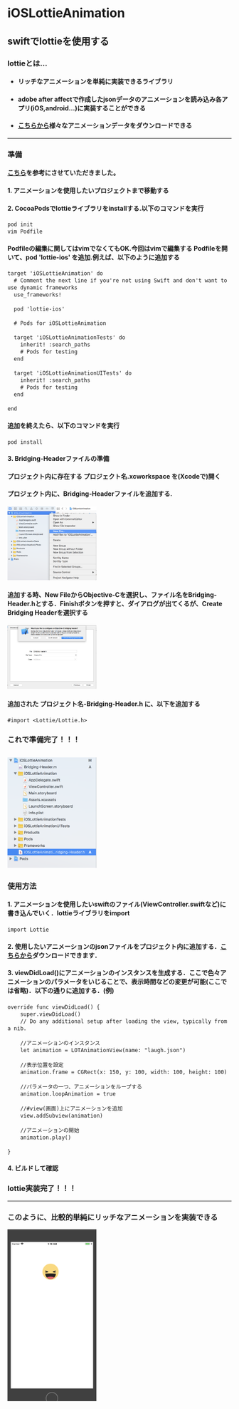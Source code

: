 # iOSLottieAnimation
## swiftでlottieを使用する

### lottieとは…  
* ####  リッチなアニメーションを単純に実装できるライブラリ
* ####  adobe after affectで作成したjsonデータのアニメーションを読み込み各アプリ(iOS,android…)に実装することができる
* ####  [こちらから](https://www.lottiefiles.com)様々なアニメーションデータをダウンロードできる

---
### 準備  
#### [こちら](https://note.mu/ohanamizuki/n/ne2e33e924011)を参考にさせていただきました。
#### 1.  アニメーションを使用したいプロジェクトまで移動する  
#### 2.  CocoaPodsでlottieライブラリをinstallする.以下のコマンドを実行
```
pod init
vim Podfile
```
#### Podfileの編集に関してはvimでなくてもOK.今回はvimで編集する  Podfileを開いて、**pod 'lottie-ios'** を追加.例えば、以下のように追加する
```
target 'iOSLottieAnimation' do
  # Comment the next line if you're not using Swift and don't want to use dynamic frameworks
  use_frameworks!

  pod 'lottie-ios'

  # Pods for iOSLottieAnimation

  target 'iOSLottieAnimationTests' do
    inherit! :search_paths
    # Pods for testing
  end

  target 'iOSLottieAnimationUITests' do
    inherit! :search_paths
    # Pods for testing
  end

end

```
#### 追加を終えたら、以下のコマンドを実行
```
pod install
```
#### 3.  Bridging-Headerファイルの準備
#### プロジェクト内に存在する **プロジェクト名.xcworkspace** を(Xcodeで)開く
#### プロジェクト内に、Bridging-Headerファイルを追加する.
<img src="https://github.com/heroccccc/iOSLottieAnimation/blob/master/images/createHeader_1.png"
 width="200" />
#### 追加する時、New FileからObjective-Cを選択し、ファイル名をBridging-Header.hとする．Finishボタンを押すと、ダイアログが出てくるが、Create Bridging Headerを選択する
<img src="https://github.com/heroccccc/iOSLottieAnimation/blob/master/images/createHeader_2.png"
 width="200" />
#### 追加された **プロジェクト名-Bridging-Header.h** に、以下を追加する
```
#import <Lottie/Lottie.h>
```

### これで準備完了！！！
<img src="https://github.com/heroccccc/iOSLottieAnimation/blob/master/images/fileList.png"
 width="200" />
---
### 使用方法
#### 1.  アニメーションを使用したいswiftのファイル(ViewController.swiftなど)に書き込んでいく．lottieライブラリをimport
```
import Lottie
```
#### 2. 使用したいアニメーションのjsonファイルをプロジェクト内に追加する．[こちらから](https://www.lottiefiles.com)ダウンロードできます．
#### 3. viewDidLoad()にアニメーションのインスタンスを生成する．ここで色々アニメーションのパラメータをいじることで、表示時間などの変更が可能(ここでは省略)．以下の通りに追加する．(例)
```
override func viewDidLoad() {
    super.viewDidLoad()
    // Do any additional setup after loading the view, typically from a nib.

    //アニメーションのインスタンス
    let animation = LOTAnimationView(name: "laugh.json")

    //表示位置を設定
    animation.frame = CGRect(x: 150, y: 100, width: 100, height: 100)

    //パラメータの一つ、アニメーションをループする
    animation.loopAnimation = true

    //#view(画面)上にアニメーションを追加
    view.addSubview(animation)

    //アニメーションの開始
    animation.play()

}
```
#### 4. ビルドして確認
### lottie実装完了！！！
---
### このように、比較的単純にリッチなアニメーションを実装できる
<img src="https://github.com/heroccccc/iOSLottieAnimation/blob/master/images/sampleAnimation.png"
 width="200" />
